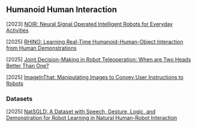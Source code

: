 ## Humanoid Human Interaction

[2023] [NOIR: Neural Signal Operated Intelligent Robots for Everyday Activities](https://arxiv.org/abs/2311.01454)

[2025] [RHINO: Learning Real-Time Humanoid-Human-Object Interaction from Human Demonstrations](https://arxiv.org/abs/2502.13134)

[2025] [Joint Decision-Making in Robot Teleoperation: When are Two Heads Better Than One?](https://arxiv.org/abs/2503.15510)

[2025] [ImageInThat: Manipulating Images to Convey User Instructions to Robots](https://arxiv.org/abs/2503.15500)



### Datasets

[2025] [NatSGLD: A Dataset with Speech, Gesture, Logic, and Demonstration for Robot Learning in Natural Human-Robot Interaction](https://arxiv.org/abs/2502.16718)
